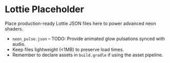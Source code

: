 # Lottie Placeholder

Place production-ready Lottie JSON files here to power advanced neon shaders.

* `neon_pulse.json` – TODO: Provide animated glow pulsations synced with audio.
* Keep files lightweight (<1MB) to preserve load times.
* Remember to declare assets in `build.gradle` if using the asset pipeline.
